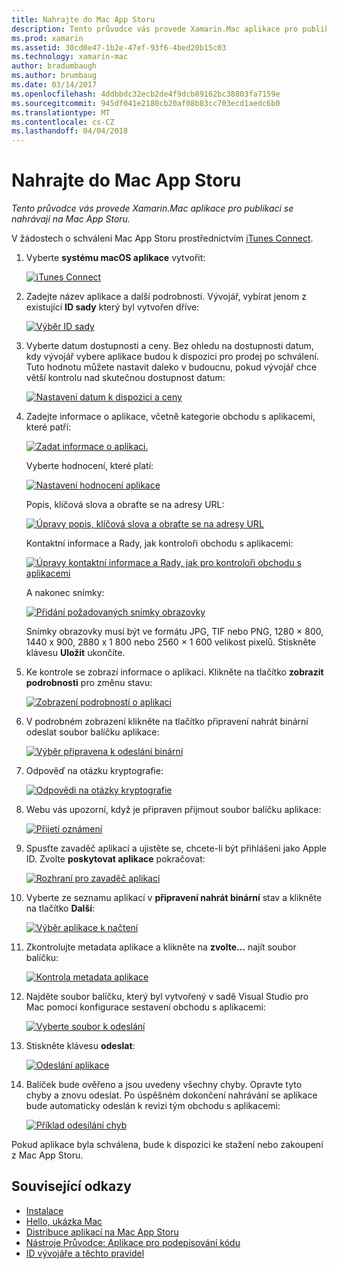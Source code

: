 ```yaml
---
title: Nahrajte do Mac App Storu
description: Tento průvodce vás provede Xamarin.Mac aplikace pro publikaci se nahrávají na Mac App Storu.
ms.prod: xamarin
ms.assetid: 30cd0e47-1b2e-47ef-93f6-4bed20b15c03
ms.technology: xamarin-mac
author: bradumbaugh
ms.author: brumbaug
ms.date: 03/14/2017
ms.openlocfilehash: 4ddbbdc32ecb2de4f9dcb89162bc38803fa7159e
ms.sourcegitcommit: 945df041e2180cb20af08b83cc703ecd1aedc6b0
ms.translationtype: MT
ms.contentlocale: cs-CZ
ms.lasthandoff: 04/04/2018
---
```

# <a name="upload-to-mac-app-store"></a>Nahrajte do Mac App Storu

_Tento průvodce vás provede Xamarin.Mac aplikace pro publikaci se nahrávají na Mac App Storu._

V žádostech o schválení Mac App Storu prostřednictvím [iTunes Connect](http://itunesconnect.apple.com/).

1. Vyberte **systému macOS aplikace** vytvořit: 

    [![](uploading-images/image65.png "iTunes Connect")](uploading-images/image65.png#lightbox)

2. Zadejte název aplikace a další podrobnosti. Vývojář, vybírat jenom z existující **ID sady** který byl vytvořen dříve: 

    [![](uploading-images/image66.png "Výběr ID sady")](uploading-images/image66.png#lightbox)

3. Vyberte datum dostupnosti a ceny. Bez ohledu na dostupnosti datum, kdy vývojář vybere aplikace budou k dispozici pro prodej po schválení. Tuto hodnotu můžete nastavit daleko v budoucnu, pokud vývojář chce větší kontrolu nad skutečnou dostupnost datum: 

    [![](uploading-images/image67.png "Nastavení datum k dispozici a ceny")](uploading-images/image67.png#lightbox)

4. Zadejte informace o aplikace, včetně kategorie obchodu s aplikacemi, které patří: 

    [![](uploading-images/image68.png "Zadat informace o aplikaci.")](uploading-images/image68.png#lightbox) 

    Vyberte hodnocení, které platí: 

    [![](uploading-images/image69.png "Nastavení hodnocení aplikace")](uploading-images/image69.png#lightbox) 

    Popis, klíčová slova a obraťte se na adresy URL: 

    [![](uploading-images/image70.png "Úpravy popis, klíčová slova a obraťte se na adresy URL")](uploading-images/image70.png#lightbox) 

    Kontaktní informace a Rady, jak kontroloři obchodu s aplikacemi: 

    [![](uploading-images/image71.png "Úpravy kontaktní informace a Rady, jak pro kontroloři obchodu s aplikacemi")](uploading-images/image71.png#lightbox) 

    A nakonec snímky: 

    [![](uploading-images/image72.png "Přidání požadovaných snímky obrazovky")](uploading-images/image72.png#lightbox) 

    Snímky obrazovky musí být ve formátu JPG, TIF nebo PNG, 1280 × 800, 1440 x 900, 2880 x 1 800 nebo 2560 × 1 600 velikost pixelů. Stiskněte klávesu **Uložit** ukončíte.

5. Ke kontrole se zobrazí informace o aplikaci. Klikněte na tlačítko **zobrazit podrobnosti** pro změnu stavu: 

    [![](uploading-images/image73.png "Zobrazení podrobností o aplikaci")](uploading-images/image73.png#lightbox)

6. V podrobném zobrazení klikněte na tlačítko připravení nahrát binární odeslat soubor balíčku aplikace: 

    [![](uploading-images/image74.png "Výběr připravena k odeslání binární")](uploading-images/image74.png#lightbox)

7. Odpověď na otázku kryptografie: 

    [![](uploading-images/image75.png "Odpovědi na otázky kryptografie")](uploading-images/image75.png#lightbox)

8. Webu vás upozorní, když je připraven přijmout soubor balíčku aplikace: 

    [![](uploading-images/image76.png "Přijetí oznámení")](uploading-images/image76.png#lightbox)

9. Spusťte zavaděč aplikací a ujistěte se, chcete-li být přihlášeni jako Apple ID.
Zvolte **poskytovat aplikace** pokračovat: 

    [![](uploading-images/image77.png "Rozhraní pro zavaděč aplikací")](uploading-images/image77.png#lightbox)

10. Vyberte ze seznamu aplikací v **připravení nahrát binární** stav a klikněte na tlačítko **Další**: 

    [![](uploading-images/image78.png "Výběr aplikace k načtení")](uploading-images/image78.png#lightbox)

11. Zkontrolujte metadata aplikace a klikněte na **zvolte...**  najít soubor balíčku: 

    [![](uploading-images/image79.png "Kontrola metadata aplikace")](uploading-images/image79.png#lightbox)

12. Najděte soubor balíčku, který byl vytvořený v sadě Visual Studio pro Mac pomocí konfigurace sestavení obchodu s aplikacemi: 

    [![](uploading-images/image80.png "Vyberte soubor k odeslání")](uploading-images/image80.png#lightbox)

13. Stiskněte klávesu **odeslat**: 

    [![](uploading-images/image81.png "Odeslání aplikace")](uploading-images/image81.png#lightbox)

14. Balíček bude ověřeno a jsou uvedeny všechny chyby. Opravte tyto chyby a znovu odeslat. Po úspěšném dokončení nahrávání se aplikace bude automaticky odeslán k revizi tým obchodu s aplikacemi: 

    [![](uploading-images/image82.png "Příklad odesílání chyb")](uploading-images/image82.png#lightbox)

Pokud aplikace byla schválena, bude k dispozici ke stažení nebo zakoupení z Mac App Storu.

## <a name="related-links"></a>Související odkazy

- [Instalace](~//mac/get-started/installation.md)
- [Hello, ukázka Mac](~//mac/get-started/hello-mac.md)
- [Distribuce aplikací na Mac App Storu](https://developer.apple.com/devcenter/mac/checklist/)
- [Nástroje Průvodce: Aplikace pro podepisování kódu](https://developer.apple.com/library/mac/#documentation/ToolsLanguages/Conceptual/OSXWorkflowGuide/CodeSigning/CodeSigning.html)
- [ID vývojáře a těchto pravidel](https://developer.apple.com/resources/developer-id/)
